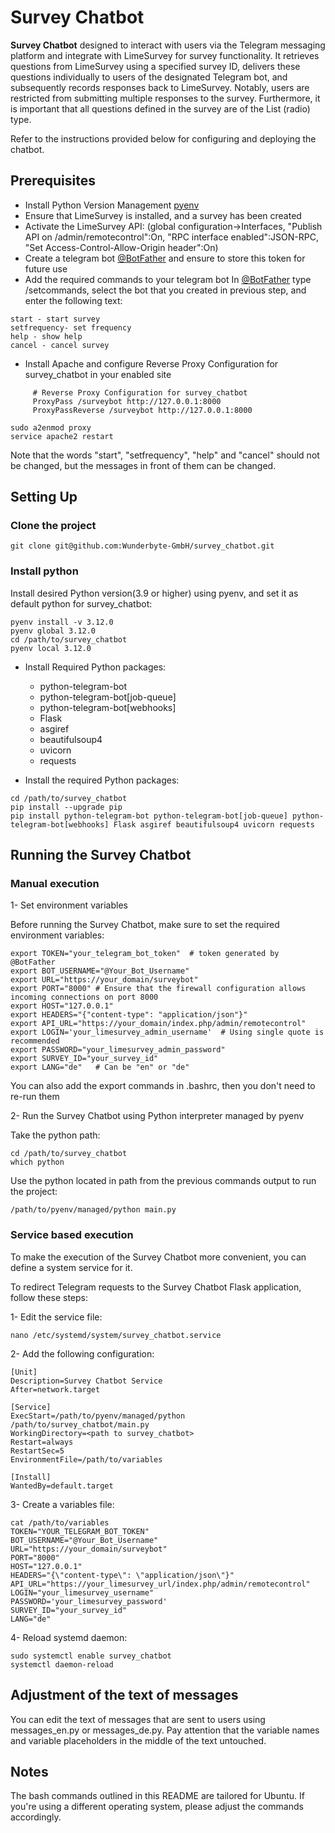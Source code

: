 # Survey Chatbot

**Survey Chatbot** designed to interact with users via the Telegram messaging platform and integrate with LimeSurvey for survey functionality. 
It retrieves questions from LimeSurvey using a specified survey ID, delivers these questions individually to users of the designated Telegram bot, and subsequently records responses back to LimeSurvey. Notably, users are restricted from submitting multiple responses to the survey. Furthermore, it is important that all questions defined in the survey are of the List (radio) type.

Refer to the instructions provided below for configuring and deploying the chatbot.
## Prerequisites

- Install Python Version Management [pyenv](https://github.com/pyenv/pyenv)
- Ensure that LimeSurvey is installed, and a survey has been created
- Activate the LimeSurvey API: (global configuration->Interfaces, "Publish API on /admin/remotecontrol":On, "RPC interface enabled":JSON-RPC, "Set Access-Control-Allow-Origin header":On)
- Create a telegram bot [@BotFather](https://telegram.me/BotFather) and ensure to store this token for future use
- Add the required commands to your telegram bot
In [@BotFather](https://telegram.me/BotFather) type /setcommands, select the bot that you created in previous step, and enter the following text:
```
start - start survey
setfrequency- set frequency
help - show help
cancel - cancel survey
```
- Install Apache and configure Reverse Proxy Configuration for survey_chatbot in your enabled site
```
     # Reverse Proxy Configuration for survey_chatbot
     ProxyPass /surveybot http://127.0.0.1:8000
     ProxyPassReverse /surveybot http://127.0.0.1:8000
```
```
sudo a2enmod proxy
service apache2 restart
```

Note that the words "start", "setfrequency", "help" and "cancel" should not be changed, but the messages in front of them can be changed.

## Setting Up

### Clone the project
```
git clone git@github.com:Wunderbyte-GmbH/survey_chatbot.git
```
### Install python
Install desired Python version(3.9 or higher) using pyenv, and set it as default python for survey_chatbot:
```
pyenv install -v 3.12.0
pyenv global 3.12.0
cd /path/to/survey_chatbot
pyenv local 3.12.0
```

- Install Required Python packages:
  - python-telegram-bot
  - python-telegram-bot[job-queue]
  - python-telegram-bot[webhooks]
  - Flask
  - asgiref
  - beautifulsoup4
  - uvicorn
  - requests

- Install the required Python packages:
```
cd /path/to/survey_chatbot
pip install --upgrade pip
pip install python-telegram-bot python-telegram-bot[job-queue] python-telegram-bot[webhooks] Flask asgiref beautifulsoup4 uvicorn requests
```

## Running the Survey Chatbot
### Manual execution
1- Set environment variables

Before running the Survey Chatbot, make sure to set the required environment variables:
```
export TOKEN="your_telegram_bot_token"  # token generated by @BotFather
export BOT_USERNAME="@Your_Bot_Username"
export URL="https://your_domain/surveybot"
export PORT="8000" # Ensure that the firewall configuration allows incoming connections on port 8000
export HOST="127.0.0.1"
export HEADERS="{"content-type": "application/json"}"
export API_URL="https://your_domain/index.php/admin/remotecontrol"
export LOGIN='your_limesurvey_admin_username'  # Using single quote is recommended
export PASSWORD="your_limesurvey_admin_password"
export SURVEY_ID="your_survey_id"
export LANG="de"   # Can be "en" or "de"
```
You can also add the export commands in .bashrc, then you don't need to re-run them 

2- Run the Survey Chatbot using Python interpreter managed by pyenv

Take the python path:
```
cd /path/to/survey_chatbot
which python
```
Use the python located in path from the previous commands output to run the project:
```
/path/to/pyenv/managed/python main.py
```
### Service based execution
To make the execution of the Survey Chatbot more convenient, you can define a system service for it. 

To redirect Telegram requests to the Survey Chatbot Flask application, follow these steps:

1- Edit the service file:
```
nano /etc/systemd/system/survey_chatbot.service
```

2- Add the following configuration:
```
[Unit]
Description=Survey Chatbot Service
After=network.target

[Service]
ExecStart=/path/to/pyenv/managed/python /path/to/survey_chatbot/main.py
WorkingDirectory=<path to survey_chatbot>
Restart=always
RestartSec=5
EnvironmentFile=/path/to/variables

[Install]
WantedBy=default.target
```
3- Create a variables file:
```
cat /path/to/variables
TOKEN="YOUR_TELEGRAM_BOT_TOKEN"
BOT_USERNAME="@Your_Bot_Username"
URL="https://your_domain/surveybot"
PORT="8000"
HOST="127.0.0.1"
HEADERS="{\"content-type\": \"application/json\"}"
API_URL="https://your_limesurvey_url/index.php/admin/remotecontrol"
LOGIN="your_limesurvey_username"
PASSWORD='your_limesurvey_password'
SURVEY_ID="your_survey_id"
LANG="de"
```

4- Reload systemd daemon:
```
sudo systemctl enable survey_chatbot
systemctl daemon-reload
```

## Adjustment of the text of messages
You can edit the text of messages that are sent to users using messages_en.py or messages_de.py.
Pay attention that the variable names and variable placeholders in the middle of the text untouched.

## Notes
The bash commands outlined in this README are tailored for Ubuntu. If you're using a different operating system, please adjust the commands accordingly. 
